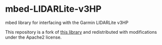 # mbed-LIDARLite-v3HP
mbed library for interfacing with the Garmin LIDARLite v3HP

This repository is a fork of [this library](https://os.mbed.com/teams/altb_pmic/code/LIDARLite_v3HP/) 
and redistributed with modifications under the Apache2 license.
